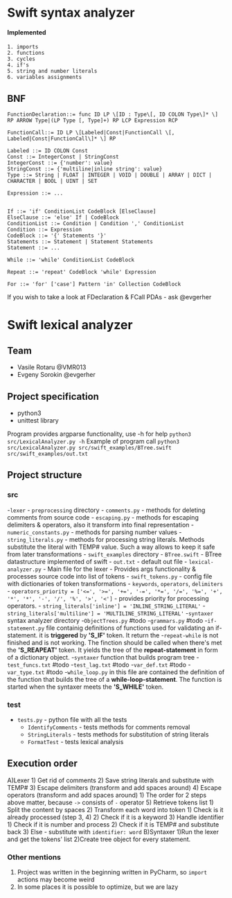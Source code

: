 # Swift syntax analyzer
#### Implemented
```
1. imports
2. functions
3. cycles
4. if's
5. string and number literals
6. variables assignments
```

## BNF
```bnf
FunctionDeclaration::= func ID LP \[ID : Type\[, ID COLON Type\]* \] RP ARROW Type|(LP Type [, Type]+) RP LCP Expression RCP

FunctionCall::= ID LP \[Labeled|Const|FunctionCall \[, Labeled|Const|FunctionCall\]* \] RP  

Labeled ::= ID COLON Const  
Const ::= IntegerConst | StringConst  
IntegerConst ::= {'number': value}  
StringConst ::= {'multiline|inline string': value}  
Type ::= String | FLOAT | INTEGER | VOID | DOUBLE | ARRAY | DICT | CHARACTER | BOOL | UINT | SET  

Expression ::= ...  


If ::= 'if' ConditionList CodeBlock [ElseClause]
ElseClause ::= 'else' If | CodeBlock
ConditionList ::= Condition | Condition ',' ConditionList
Condition ::= Expression
CodeBlock ::= '{' Statements '}'
Statements ::= Statement | Statement Statements
Statement ::= ...

While ::= 'while' ConditionList CodeBlock

Repeat ::= 'repeat' CodeBlock 'while' Expression

For ::= 'for' ['case'] Pattern 'in' Collection CodeBlock
```
If you wish to take a look at FDeclaration & FCall PDAs - ask @evgerher

# Swift lexical analyzer

## Team
- Vasile Rotaru @VMR013
- Evgeny Sorokin @evgerher

## Project specification
- python3
- unittest library

Program provides argparse functionality, use -h for help `python3 src/LexicalAnalyzer.py -h`
Example of program call `python3 src/LexicalAnalyzer.py src/swift_examples/BTree.swift src/swift_examples/out.txt`

## Project structure
### src
-`lexer`
    - `preprocessing` directory
        - `comments.py` - methods for deleting comments from source code 
        - `escaping.py` - methods for escaping delimiters & operators, also it transform into final representation
        - `numeric_constants.py` - methods for parsing number values
        - `string_literals.py` - methods for processing string literals. Methods substitute the literal with TEMP# value. Such a way allows to keep it safe from later transformations
        - `swift_examples` directory
            - `BTree.swift` - BTree datastructure implemented of swift
            - `out.txt` - default out file
            - `lexical-analyzer.py`
                - Main file for the lexer
                - Provides args functionality & processes source code into list of tokens
            - `swift_tokens.py` - config file with dictionaries of token transformations
                - `keywords`, `operators`, `delimiters`
                - `operators_priority = ['<=', '>=', '+=', '-=', '*=', '/=', '%=', '+', '*', '*', '-', '/', '%', '>', '<']` - provides priority for processing operators.
                - `string_literals['inline'] = 'INLINE_STRING_LITERAL'`
                - `string_literals['multiline'] = 'MULTILINE_STRING_LITERAL'`
-`syntaxer` syntax analyzer directory
    -`ObjectTrees.py` #todo
    -`grammars.py` #todo
    -`if-statement.py` file containig definitions of functions used for validating an if-statement. it is **triggered** by **'S_IF'** token. It return the 
    -`repeat-while` is not finished and is not working. The finction should be called when there's met the **'S_REAPEAT'** token. It yields the tree of the **repeat-statement** in form of a dictionary object.
    -`syntaxer` function that builds program tree
    -`test_funcs.txt` #todo
    -`test_lag.txt` #todo
    -`var_def.txt` #todo
    -`var_type.txt` #todo
    -`while_loop.py` in this file are contained the definition of the function that builds the tree of a **while-loop-statement**. The function is started when the syntaxer meets the **'S_WHILE'** token.
### test
- `tests.py` - python file with all the tests
    - `IdentifyComments` - tests methods for comments removal
    - `StringLiterals` - tests methods for substitution of string literals
    - `FormatTest` - tests lexical analysis
    
## Execution order
A)Lexer
    1) Get rid of comments
    2) Save string literals and substitute with TEMP#
    3) Escape delimiters (transform and add spaces around)
    4) Escape operators (transform and add spaces around)
        1) The order for 2 steps above matter, because `->` consists of `-` operator
    5) Retrieve tokens list
        1) Split the content by spaces
        2) Transform each word into token
            1) Check is it already processed (step 3, 4)
            2) Check if it is a keyword
            3) Handle identifier
                1) Check if it is number and process
                2) Check if it is TEMP# and substitute back
                3) Else - substitute with `identifier: word`
B)Syntaxer
    1)Run the lexer and get the tokens' list
    2)Create tree object for every statement.
### Other mentions
1) Project was written in the beginning written in PyCharm, so `import` actions may become weird
2) In some places it is possible to optimize, but we are lazy
